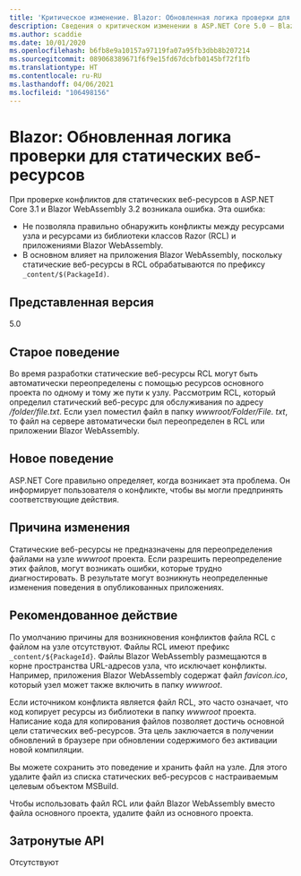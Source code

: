 ```yaml
---
title: 'Критическое изменение. Blazor: Обновленная логика проверки для статических веб-ресурсов'
description: Сведения о критическом изменении в ASP.NET Core 5.0 — Blazor. Обновленная логика проверки для статических веб-ресурсов
ms.author: scaddie
ms.date: 10/01/2020
ms.openlocfilehash: b6fb8e9a10157a97119fa07a95fb3dbb8b207214
ms.sourcegitcommit: 089068389671f6f9e15fd67dcbfb0145bf72f1fb
ms.translationtype: HT
ms.contentlocale: ru-RU
ms.lasthandoff: 04/06/2021
ms.locfileid: "106498156"
---
```

# <a name="blazor-updated-validation-logic-for-static-web-assets"></a>Blazor: Обновленная логика проверки для статических веб-ресурсов

При проверке конфликтов для статических веб-ресурсов в ASP.NET Core 3.1 и Blazor WebAssembly 3.2 возникала ошибка. Эта ошибка:

* Не позволяла правильно обнаружить конфликты между ресурсами узла и ресурсами из библиотеки классов Razor (RCL) и приложениями Blazor WebAssembly.
* В основном влияет на приложения Blazor WebAssembly, поскольку статические веб-ресурсы в RCL обрабатываются по префиксу `_content/$(PackageId)`.

## <a name="version-introduced"></a>Представленная версия

5.0

## <a name="old-behavior"></a>Старое поведение

Во время разработки статические веб-ресурсы RCL могут быть автоматически переопределены с помощью ресурсов основного проекта по одному и тому же пути к узлу. Рассмотрим RCL, который определил статический веб-ресурс для обслуживания по адресу */folder/file.txt*. Если узел поместил файл в папку *wwwroot/Folder/File. txt*, то файл на сервере автоматически был переопределен в RCL или приложении Blazor WebAssembly.

## <a name="new-behavior"></a>Новое поведение

ASP.NET Core правильно определяет, когда возникает эта проблема. Он информирует пользователя о конфликте, чтобы вы могли предпринять соответствующие действия.

## <a name="reason-for-change"></a>Причина изменения

Статические веб-ресурсы не предназначены для переопределения файлами на узле *wwwroot* проекта. Если разрешить переопределение этих файлов, могут возникать ошибки, которые трудно диагностировать. В результате могут возникнуть неопределенные изменения поведения в опубликованных приложениях.

## <a name="recommended-action"></a>Рекомендованное действие

По умолчанию причины для возникновения конфликтов файла RCL с файлом на узле отсутствуют. Файлы RCL имеют префикс `_content/${PackageId}`. Файлы Blazor WebAssembly размещаются в корне пространства URL-адресов узла, что исключает конфликты. Например, приложения Blazor WebAssembly содержат файл *favicon.ico*, который узел может также включить в папку *wwwroot*.

Если источником конфликта является файл RCL, это часто означает, что код копирует ресурсы из библиотеки в папку *wwwroot* проекта. Написание кода для копирования файлов позволяет достичь основной цели статических веб-ресурсов. Эта цель заключается в получении обновлений в браузере при обновлении содержимого без активации новой компиляции.

Вы можете сохранить это поведение и хранить файл на узле. Для этого удалите файл из списка статических веб-ресурсов с настраиваемым целевым объектом MSBuild.

Чтобы использовать файл RCL или файл Blazor WebAssembly вместо файла основного проекта, удалите файл из основного проекта.

## <a name="affected-apis"></a>Затронутые API

Отсутствуют

<!--

### Category

ASP.NET Core

### Affected APIs

Not detectable via API analysis

-->
